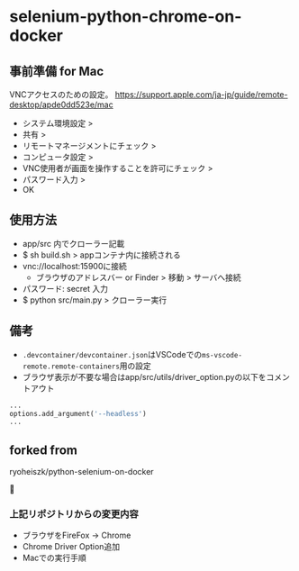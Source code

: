 # selenium-python-chrome-on-docker

## 事前準備 for Mac
VNCアクセスのための設定。
https://support.apple.com/ja-jp/guide/remote-desktop/apde0dd523e/mac

* システム環境設定 > 
* 共有 > 
* リモートマネージメントにチェック > 
* コンピュータ設定 > 
* VNC使用者が画面を操作することを許可にチェック > 
* パスワード入力 > 
* OK

## 使用方法

* app/src 内でクローラー記載
* $ sh build.sh > appコンテナ内に接続される
* vnc://localhost:15900に接続 
  * ブラウザのアドレスバー or Finder > 移動 > サーバへ接続
* パスワード: secret 入力
* $ python src/main.py > クローラー実行


## 備考

* `.devcontainer/devcontainer.json`はVSCodeでの`ms-vscode-remote.remote-containers`用の設定
* ブラウザ表示が不要な場合はapp/src/utils/driver_option.pyの以下をコメントアウト

```py
...
options.add_argument('--headless')
...
```

## forked from
ryoheiszk/python-selenium-on-docker

🙇

### 上記リポジトリからの変更内容
* ブラウザをFireFox -> Chrome
* Chrome Driver Option追加
* Macでの実行手順